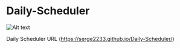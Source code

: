 # Daily-Scheduler

![Alt text](https://i.imgur.com/tmoXA8w.png)

Daily Scheduler URL (https://serge2233.github.io/Daily-Scheduler/)
